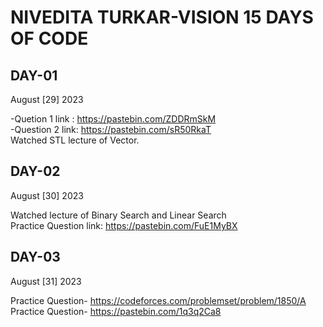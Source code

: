 # NIVEDITA TURKAR-VISION 15 DAYS OF CODE 
## DAY-01 
August [29] 2023

-Quetion 1 link : https://pastebin.com/ZDDRmSkM <br>
-Question 2 link: https://pastebin.com/sR50RkaT <br>
Watched STL lecture of Vector. <br>

## DAY-02
August [30] 2023

Watched lecture of Binary Search and Linear Search <br>
Practice Question link: https://pastebin.com/FuE1MyBX
## DAY-03
August [31] 2023

Practice Question- https://codeforces.com/problemset/problem/1850/A <br>
Practice Question- https://pastebin.com/1q3q2Ca8
